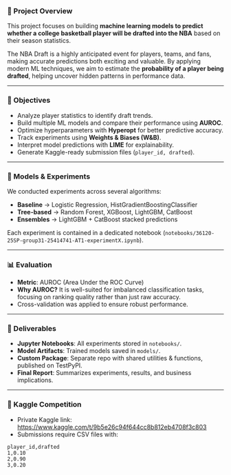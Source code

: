 ### 📖 Project Overview
This project focuses on building **machine learning models to predict whether a college basketball player will be drafted into the NBA** based on their season statistics.  

The NBA Draft is a highly anticipated event for players, teams, and fans, making accurate predictions both exciting and valuable. By applying modern ML techniques, we aim to estimate the **probability of a player being drafted**, helping uncover hidden patterns in performance data.  

---

### 🎯 Objectives
- Analyze player statistics to identify draft trends.  
- Build multiple ML models and compare their performance using **AUROC**.  
- Optimize hyperparameters with **Hyperopt** for better predictive accuracy.  
- Track experiments using **Weights & Biases (W&B)**.  
- Interpret model predictions with **LIME** for explainability.  
- Generate Kaggle-ready submission files (`player_id, drafted`).  

---

### 🧪 Models & Experiments
We conducted experiments across several algorithms:
- **Baseline** → Logistic Regression, HistGradientBoostingClassifier  
- **Tree-based** → Random Forest, XGBoost, LightGBM, CatBoost  
- **Ensembles** → LightGBM + CatBoost stacked predictions  

Each experiment is contained in a dedicated notebook (`notebooks/36120-25SP-group31-25414741-AT1-experimentX.ipynb`).  

---

### 📊 Evaluation
- **Metric**: AUROC (Area Under the ROC Curve)  
- **Why AUROC?** It is well-suited for imbalanced classification tasks, focusing on ranking quality rather than just raw accuracy.  
- Cross-validation was applied to ensure robust performance.  

---

### 📂 Deliverables
- **Jupyter Notebooks**: All experiments stored in `notebooks/`.  
- **Model Artifacts**: Trained models saved in `models/`.  
- **Custom Package**: Separate repo with shared utilities & functions, published on TestPyPI.  
- **Final Report**: Summarizes experiments, results, and business implications.  

---

### 📌 Kaggle Competition
- Private Kaggle link: https://www.kaggle.com/t/9b5e26c94f644cc8b812eb4708f3c803  
- Submissions require CSV files with:  
```csv
player_id,drafted
1,0.10
2,0.90
3,0.20
